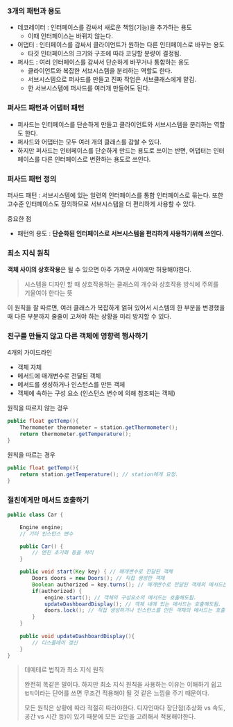 ### 3개의 패턴과 용도
- 데코레이터 : 인터페이스를 감싸서 새로운 책임(기능)을 추가하는 용도
  - 이때 인터페이스는 바뀌지 않는다.
- 어댑터 : 인터페이스를 감싸서 클라이언트가 원하는 다른 인터페이스로 바꾸는 용도
  - 타깃 인터페이스의 크기와 구조에 따라 코딩할 분량이 결정됨. 
- 퍼사드 : 여러 인터페이스를 감싸서 단순하게 바꾸거나 통합하는 용도
  - 클라이언트와 복잡한 서브시스템을 분리하는 역할도 한다. 
  - 서브시스템으로 퍼사드를 만들고 진짜 작업은 서브클래스에게 맡김.
  - 한 서브시스템에 퍼사드를 여러개 만들어도 된다.

### 퍼사드 패턴과 어댑터 패턴 
- 퍼사드는 인터페이스를 단순하게 만들고 클라이언트와 서브시스템을 분리하는 역할도 한다.
- 퍼사드와 어댑터는 모두 여러 개의 클래스를 감쌀 수 있다.
- 하지만 퍼사드는 인터페이스를 단순하게 만드는 용도로 쓰이는 반면, 어댑터는 인터페이스를 다른 인터페이스로 변환하는 용도로 쓰인다.

### 퍼사드 패턴 정의
퍼사드 패턴 : 서브시스템에 있는 일련의 인터페이스를 통합 인터페이스로 묶는다.
또한 고수준 인터페이스도 정의하므로 서브시스템을 더 편리하게 사용할 수 있다.

중요한 점
- 패턴의 용도 : **단순화된 인터페이스로 서브시스템을 편리하게 사용하기위해 쓰인다.**

### 최소 지식 원칙
**객체 사이의 상호작용**은 될 수 있으면 아주 가까운 사이에만 허용해야한다.
> 시스템을 디자인 할 때 상호작용하는 클래스의 개수와 상호작용 방식에 주의를 기울여야 한다는 뜻

이 원칙을 잘 따르면, 여러 클래스가 복잡하게 얽혀 있어서 시스템의 한 부분을 변경했을 때 다른 부분까지 줄줄이 고쳐야 하는 상황을 미리 방지할 수 있다.

### 친구를 만들지 않고 다른 객체에 영향력 행사하기

4개의 가이드라인
- 객체 자체
- 메서드에 매개변수로 전달된 객체
- 메서드를 생성하거나 인스턴스를 만든 객체
- 객체에 속하는 구성 요소 (인스턴스 변수에 의해 참조되는 객체)

원칙을 따르지 않는 겅우
```java
public float getTemp(){
    Thermometer thermometer = station.getThermometer();
    return thermometer.getTemperature();
}
```

원칙을 따르는 경우
```java
public float getTemp(){
    return station.getTemperature(); // station에게 요청.
}
```

### 절친에게만 메서드 호출하기

```java
public class Car {

    Engine engine;
    // 기타 인스턴스 변수

    public Car() {
        // 엔진 초기화 등을 처리
    }

    public void start(Key key) { // 매개변수로 전달된 객체
        Doors doors = new Doors(); // 직접 생성한 객체
        Boolean authorized = key.turns(); // 매개변수로 전달된 객체의 메서드는 호출해도됨
        if(authorized) {
            engine.start(); // 객체의 구성요소의 메서드는 호출해도됨.
            updateDashboardDisplay(); // 객체 내에 있는 메서드는 호출해도됨.
            doors.lock(); // 직접 생성하거나 인스턴스를 만든 객체의 메서드는 호출해도됨.
        }
    }
    
    public void updateDashboardDisplay(){
        // 디스플레이 갱신
    }
}
```

> 데메테르 법칙과 최소 지식 원칙
> 
> 완전히 똑같은 말이다. 
> 하지만 최소 지식 원칙을 사용하는 이유는 이해하기 쉽고 `법칙`이라는 단어를 쓰면 무조건 적용해야 될 것 같은 느낌을 주기 때문이다.
> 
> 모든 원칙은 상황에 따라 적절히 따라야한다. 디자인마다 장단점(추상화 vs 속도, 공간 vs 시간 등)이 있기 때문에 모든 요인을 고려해서 적용해야한다.


